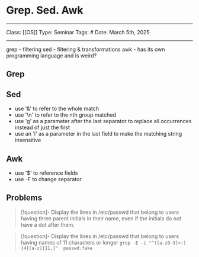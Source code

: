 # Grep. Sed. Awk
___
Class: [[OS]]
Type: Seminar
Tags: # 
Date: March 5th, 2025
___

grep - filtering 
sed - filtering & transformations 
awk - has its own programming language and is weird?


## Grep

## Sed 
- use '&' to refer to the whole match
- use '\\n' to refer to the nth group matched
- use 'g' as a parameter after the last separator to replace all occurrences instead of just the first
- use an 'i' as a parameter in the last field to make the matching string insensitive

## Awk
-  use '$' to reference fields
- use -F to change separator

## Problems 
>[!question]- Display the lines in /etc/passwd that belong to users having three parent initials in their name, even if the initials do not have a dot after them.

>[!question]- Display the lines in /etc/passwd that belong to users having names of 11 characters or longer
>`grep -E -i "^([a-z0-9]+:){4}[a-z]{11,}"  passwd.fake`

